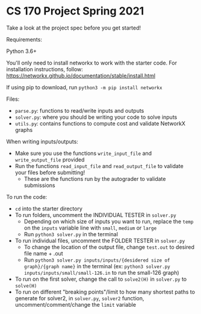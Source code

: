 # CS 170 Project Spring 2021

Take a look at the project spec before you get started!

Requirements:

Python 3.6+

You'll only need to install networkx to work with the starter code. For installation instructions, follow: https://networkx.github.io/documentation/stable/install.html

If using pip to download, run `python3 -m pip install networkx`


Files:
- `parse.py`: functions to read/write inputs and outputs
- `solver.py`: where you should be writing your code to solve inputs
- `utils.py`: contains functions to compute cost and validate NetworkX graphs

When writing inputs/outputs:
- Make sure you use the functions `write_input_file` and `write_output_file` provided
- Run the functions `read_input_file` and `read_output_file` to validate your files before submitting!
  - These are the functions run by the autograder to validate submissions


To run the code:
- `cd` into the starter directory
- To run folders, uncomment the INDIVIDUAL TESTER in `solver.py`
	- Depending on which size of inputs you want to run, replace the `temp` on the `inputs` variable line with `small`, `medium` or `large`
	- Run `python3 solver.py` in the terminal
- To run individual files, uncomment the FOLDER TESTER in `solver.py`
	- To change the location of the output file, change `test.out` to desired file name + .out
	- Run `python3 solver.py inputs/inputs/{desidered size of graph}/{graph name}` in the terminal (ex: `python3 solver.py inputs/inputs/small/small-126.in` to run the small-126 graph)
- To run on the first solver, change the call to `solve2(H)` in `solver.py` to `solve(H)`
- To run on different "breaking points"/limit to how many shortest paths to generate for solver2, in `solver.py`, `solver2` function, uncomment/comment/change the `limit` variable
